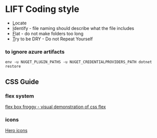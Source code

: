 # LIFT Coding style

- <u>L</u>ocate
- <u>I</u>dentify - file naming should describe what the file includes
- <u>F</u>lat - do not make folders too long
- <u>T</u>ry to be DRY - Do not Repeat Yourself

### to ignore azure artifacts


`env -u NUGET_PLUGIN_PATHS -u NUGET_CREDENTIALPROVIDERS_PATH dotnet restore`

## CSS Guide

### flex system
[flex box froggy - visual demonstration of css flex](https://flexboxfroggy.com) 

### icons
[Hero icons](https://heroicons.com)

